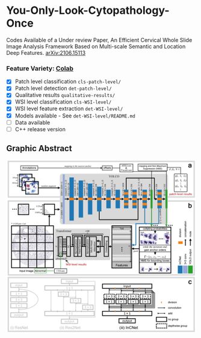 # You-Only-Look-Cytopathology-Once

Codes Available of a Under review Paper, An Efficient Cervical Whole Slide Image Analysis Framework Based on Multi-scale Semantic and Location Deep Features. [arXiv:2106.15113](https://arxiv.org/abs/2106.15113)

### Feature Variety: [Colab](https://colab.research.google.com/drive/1-qvoLT18kf_6Of8BpaMfCvxvwfeyy1sw?usp=sharing)

- [x] Patch level classification `cls-patch-level/`
- [x] Patch level detection `det-patch-level/`
- [x] Qualitative results `qualitative-results/`
- [x] WSI level classification `cls-WSI-level/`
- [x] WSI level feature extraction `det-WSI-level/`
- [x] Models available - See `det-WSI-level/README.md`
- [ ] Data available
- [ ] C++ release version

## Graphic Abstract

![graphic abstract](graph-abstract.jpg)
